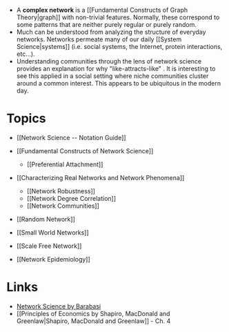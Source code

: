 * A **complex network** is a [[Fundamental Constructs of Graph Theory|graph]] with non-trivial features. Normally, these correspond to some patterns that are neither purely regular or purely random. 
* Much can be understood from analyzing the structure of everyday networks. Networks permeate many of our daily [[System Science|systems]] (i.e. social systems, the Internet, protein interactions, etc...).
* Understanding communities through the lens of network science provides an explanation for why "like-attracts-like" . It is interesting to see this applied in a social setting where niche communities cluster around a common interest. This appears to be ubiquitous in the modern day.
# Topics 
* [[Network Science -- Notation Guide]]

* [[Fundamental Constructs of Network Science]]
	* [[Preferential Attachment]]
* [[Characterizing Real Networks and Network Phenomena]]
	* [[Network Robustness]]
	* [[Network Degree Correlation]]
	* [[Network Communities]]

* [[Random Network]]
* [[Small World Networks]]
* [[Scale Free Network]]

* [[Network Epidemiology]]

# Links
* [Network Science by Barabasi](http://networksciencebook.com/chapter/0)
* [[Principles of Economics by Shapiro, MacDonald and Greenlaw|Shapiro, MacDonald and Greenlaw]] - Ch. 4



